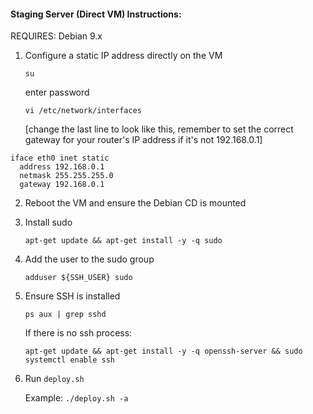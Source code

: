 #### Staging Server (Direct VM) Instructions:
  REQUIRES: Debian 9.x
  1. Configure a static IP address directly on the VM

     `su`

     enter password

     `vi /etc/network/interfaces`

     [change the last line to look like this, remember to set the correct
      gateway for your router's IP address if it's not 192.168.0.1]

```
iface eth0 inet static
  address 192.168.0.1
  netmask 255.255.255.0
  gateway 192.168.0.1
```
  2. Reboot the VM and ensure the Debian CD is mounted

  3. Install sudo

     `apt-get update && apt-get install -y -q sudo`

  4. Add the user to the sudo group

     `adduser ${SSH_USER} sudo`

  5. Ensure SSH is installed

     `ps aux | grep sshd`

     If there is no ssh process:

     `apt-get update && apt-get install -y -q openssh-server && sudo systemctl enable ssh`

  6. Run `deploy.sh`

     Example:
       `./deploy.sh -a`